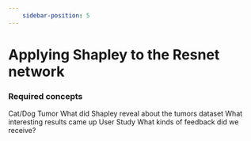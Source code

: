 ```yaml
---
    sidebar-position: 5 
---
```

<!-- SOURCES:
    * https://christophm.github.io/interpretable-ml-book/shapley.html
    - https://medium.com/the-modern-scientist/what-is-the-shapley-value-8ca624274d5a
    + https://www.rand.org/content/dam/rand/pubs/papers/2021/P295.pdf
 -->
# Applying Shapley to the Resnet network

### Required concepts
Cat/Dog
Tumor
  What did Shapley reveal about the tumors dataset
  What interesting results came up
User Study
  What kinds of feedback did we receive?
